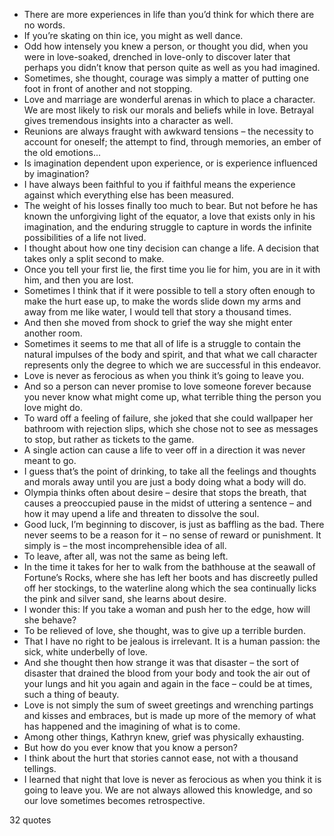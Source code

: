  - There are more experiences in life than you’d think for which there are no words.
 - If you’re skating on thin ice, you might as well dance.
 - Odd how intensely you knew a person, or thought you did, when you were in love-soaked, drenched in love-only to discover later that perhaps you didn’t know that person quite as well as you had imagined.
 - Sometimes, she thought, courage was simply a matter of putting one foot in front of another and not stopping.
 - Love and marriage are wonderful arenas in which to place a character. We are most likely to risk our morals and beliefs while in love. Betrayal gives tremendous insights into a character as well.
 - Reunions are always fraught with awkward tensions – the necessity to account for oneself; the attempt to find, through memories, an ember of the old emotions...
 - Is imagination dependent upon experience, or is experience influenced by imagination?
 - I have always been faithful to you if faithful means the experience against which everything else has been measured.
 - The weight of his losses finally too much to bear. But not before he has known the unforgiving light of the equator, a love that exists only in his imagination, and the enduring struggle to capture in words the infinite possibilities of a life not lived.
 - I thought about how one tiny decision can change a life. A decision that takes only a split second to make.
 - Once you tell your first lie, the first time you lie for him, you are in it with him, and then you are lost.
 - Sometimes I think that if it were possible to tell a story often enough to make the hurt ease up, to make the words slide down my arms and away from me like water, I would tell that story a thousand times.
 - And then she moved from shock to grief the way she might enter another room.
 - Sometimes it seems to me that all of life is a struggle to contain the natural impulses of the body and spirit, and that what we call character represents only the degree to which we are successful in this endeavor.
 - Love is never as ferocious as when you think it’s going to leave you.
 - And so a person can never promise to love someone forever because you never know what might come up, what terrible thing the person you love might do.
 - To ward off a feeling of failure, she joked that she could wallpaper her bathroom with rejection slips, which she chose not to see as messages to stop, but rather as tickets to the game.
 - A single action can cause a life to veer off in a direction it was never meant to go.
 - I guess that’s the point of drinking, to take all the feelings and thoughts and morals away until you are just a body doing what a body will do.
 - Olympia thinks often about desire – desire that stops the breath, that causes a preoccupied pause in the midst of uttering a sentence – and how it may upend a life and threaten to dissolve the soul.
 - Good luck, I’m beginning to discover, is just as baffling as the bad. There never seems to be a reason for it – no sense of reward or punishment. It simply is – the most incomprehensible idea of all.
 - To leave, after all, was not the same as being left.
 - In the time it takes for her to walk from the bathhouse at the seawall of Fortune’s Rocks, where she has left her boots and has discreetly pulled off her stockings, to the waterline along which the sea continually licks the pink and silver sand, she learns about desire.
 - I wonder this: If you take a woman and push her to the edge, how will she behave?
 - To be relieved of love, she thought, was to give up a terrible burden.
 - That I have no right to be jealous is irrelevant. It is a human passion: the sick, white underbelly of love.
 - And she thought then how strange it was that disaster – the sort of disaster that drained the blood from your body and took the air out of your lungs and hit you again and again in the face – could be at times, such a thing of beauty.
 - Love is not simply the sum of sweet greetings and wrenching partings and kisses and embraces, but is made up more of the memory of what has happened and the imagining of what is to come.
 - Among other things, Kathryn knew, grief was physically exhausting.
 - But how do you ever know that you know a person?
 - I think about the hurt that stories cannot ease, not with a thousand tellings.
 - I learned that night that love is never as ferocious as when you think it is going to leave you. We are not always allowed this knowledge, and so our love sometimes becomes retrospective.

32 quotes